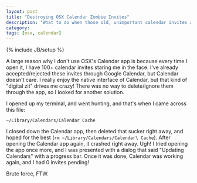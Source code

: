 ```yaml
---
layout: post
title: "Destroying OSX Calendar Zombie Invites"
description: "What to do when those old, unimportant calendar invites are still sticking around."
category:
tags: [osx, calendar]
---
```

{% include JB/setup %}

A large reason why I don't use OSX's Calendar app is because every time I open it, I have 100+ calendar invites staring me in the face. I've already accepted/rejected these invites through Google Calendar, but Calendar doesn't care. I really enjoy the native interface of Calendar, but that kind of "digital zit" drives me crazy! There was no way to delete/ignore them through the app, so I looked for another solution.

I opened up my terminal, and went hunting, and that's when I came across this file:

`~/Library/Calendars/Calendar Cache`

I closed down the Calendar app, then deleted that sucker right away, and hoped for the best (`rm ~/Library/Calendars/Calendar\ Cache`). After opening the Calendar app again, it crashed right away. Ugh! I tried opening the app once more, and I was presented with a dialog that said "Updating Calendars" with a progress bar. Once it was done, Calendar was working again, and I had 0 invites pending!

Brute force, FTW.
